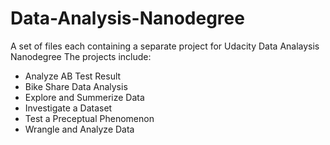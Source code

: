 # Data-Analysis-Nanodegree
A set of files each containing a separate project for Udacity Data Analaysis Nanodegree
The projects include:
- Analyze AB Test Result
- Bike Share Data Analysis
- Explore and Summerize Data
- Investigate a Dataset
- Test a Preceptual Phenomenon
- Wrangle and Analyze Data
